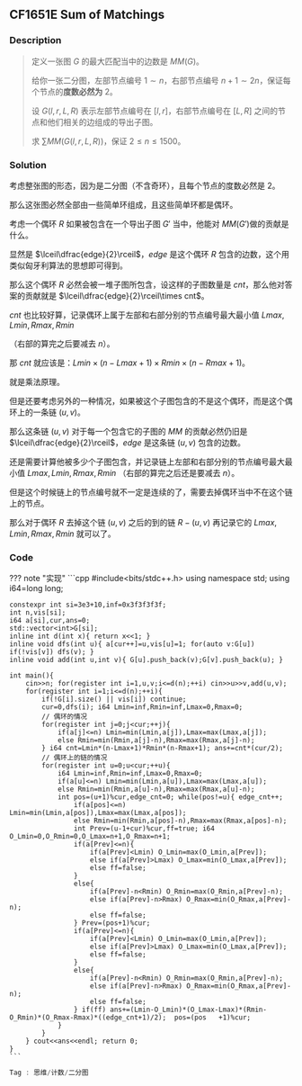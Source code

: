 ## CF1651E Sum of Matchings

### $\text{Description}$

> 定义一张图 $G$ 的最大匹配当中的边数是 $MM(G)$。
>
> 给你一张二分图，左部节点编号 $1 \sim n$，右部节点编号 $n+1 \sim 2n$，保证每个节点的**度数必然为** $2$。
>
> 设 $G(l,r,L,R)$ 表示左部节点编号在 $[l,r]$，右部节点编号在 $[L,R]$ 之间的节点和他们相关的边组成的导出子图。
>
> 求 $\sum MM(G(l,r,L,R))$，保证 $2\le n\le 1500$。

### $\text{Solution}$

考虑整张图的形态，因为是二分图（不含奇环），且每个节点的度数必然是 $2$。

那么这张图必然全部由一些简单环组成，且这些简单环都是偶环。

考虑一个偶环 $R$ 如果被包含在一个导出子图 $G\prime$ 当中，他能对 $MM(G\prime)$做的贡献是什么。

显然是 $\lceil\dfrac{edge}{2}\rceil$，$edge$ 是这个偶环 $R$ 包含的边数，这个用类似匈牙利算法的思想即可得到。

那么这个偶环 $R$ 必然会被一堆子图所包含，设这样的子图数量是 $cnt$，那么他对答案的贡献就是 $\lceil\dfrac{edge}{2}\rceil\times cnt$。

$cnt$ 也比较好算，记录偶环上属于左部和右部分别的节点编号最大最小值 $Lmax,Lmin,Rmax,Rmin$

（右部的算完之后要减去 $n$）。

那 $cnt$ 就应该是：$Lmin\times(n-Lmax+1)\times Rmin\times(n-Rmax+1)$。

就是乘法原理。

但是还要考虑另外的一种情况，如果被这个子图包含的不是这个偶环，而是这个偶环上的一条链 $(u,v)$。

那么这条链 $(u,v)$ 对于每一个包含它的子图的 $MM$ 的贡献必然仍旧是 $\lceil\dfrac{edge}{2}\rceil$，$edge$ 是这条链 $(u,v)$ 包含的边数。

还是需要计算他被多少个子图包含，并记录链上左部和右部分别的节点编号最大最小值 $Lmax,Lmin,Rmax,Rmin$ （右部的算完之后还是要减去 $n$）。

但是这个时候链上的节点编号就不一定是连续的了，需要去掉偶环当中不在这个链上的节点。

那么对于偶环 $R$ 去掉这个链 $(u,v)$ 之后的到的链 $R-(u,v)$ 再记录它的 $Lmax,Lmin,Rmax,Rmin$ 就可以了。

### $\text{Code}$

??? note "实现"
	```cpp
	#include<bits/stdc++.h>
	using namespace std;
	using i64=long long;
	
	constexpr int si=3e3+10,inf=0x3f3f3f3f;
	int n,vis[si];
	i64 a[si],cur,ans=0;
	std::vector<int>G[si];
	inline int d(int x){ return x<<1; }
	inline void dfs(int u){ a[cur++]=u,vis[u]=1; for(auto v:G[u]) if(!vis[v]) dfs(v); }
	inline void add(int u,int v){ G[u].push_back(v);G[v].push_back(u); }
	
	int main(){
		cin>>n; for(register int i=1,u,v;i<=d(n);++i) cin>>u>>v,add(u,v);
		for(register int i=1;i<=d(n);++i){
			if(!G[i].size() || vis[i]) continue;
			cur=0,dfs(i); i64 Lmin=inf,Rmin=inf,Lmax=0,Rmax=0;
			// 偶环的情况
	        for(register int j=0;j<cur;++j){
				if(a[j]<=n) Lmin=min(Lmin,a[j]),Lmax=max(Lmax,a[j]);
				else Rmin=min(Rmin,a[j]-n),Rmax=max(Rmax,a[j]-n);
			} i64 cnt=Lmin*(n-Lmax+1)*Rmin*(n-Rmax+1); ans+=cnt*(cur/2);
	        // 偶环上的链的情况
			for(register int u=0;u<cur;++u){
				i64 Lmin=inf,Rmin=inf,Lmax=0,Rmax=0;
				if(a[u]<=n) Lmin=min(Lmin,a[u]),Lmax=max(Lmax,a[u]);
				else Rmin=min(Rmin,a[u]-n),Rmax=max(Rmax,a[u]-n);
				int pos=(u+1)%cur,edge_cnt=0; while(pos!=u){ edge_cnt++;
					if(a[pos]<=n) Lmin=min(Lmin,a[pos]),Lmax=max(Lmax,a[pos]);
					else Rmin=min(Rmin,a[pos]-n),Rmax=max(Rmax,a[pos]-n);
					int Prev=(u-1+cur)%cur,ff=true; i64 O_Lmin=0,O_Rmin=0,O_Lmax=n+1,O_Rmax=n+1;
					if(a[Prev]<=n){
						if(a[Prev]<Lmin) O_Lmin=max(O_Lmin,a[Prev]);
						else if(a[Prev]>Lmax) O_Lmax=min(O_Lmax,a[Prev]);
						else ff=false;
					} 
					else{
						if(a[Prev]-n<Rmin) O_Rmin=max(O_Rmin,a[Prev]-n);
						else if(a[Prev]-n>Rmax) O_Rmax=min(O_Rmax,a[Prev]-n);
						else ff=false;
					} Prev=(pos+1)%cur;
					if(a[Prev]<=n){
						if(a[Prev]<Lmin) O_Lmin=max(O_Lmin,a[Prev]);
						else if(a[Prev]>Lmax) O_Lmax=min(O_Lmax,a[Prev]);
						else ff=false;
	                }
					else{
						if(a[Prev]-n<Rmin) O_Rmin=max(O_Rmin,a[Prev]-n);
						else if(a[Prev]-n>Rmax) O_Rmax=min(O_Rmax,a[Prev]-n);
						else ff=false;
					} if(ff) ans+=(Lmin-O_Lmin)*(O_Lmax-Lmax)*(Rmin-O_Rmin)*(O_Rmax-Rmax)*((edge_cnt+1)/2);  pos=(pos	+1)%cur;
	            }
	        }
	    } cout<<ans<<endl; return 0;
	}
	```

```cpp
Tag : 思维/计数/二分图
```

